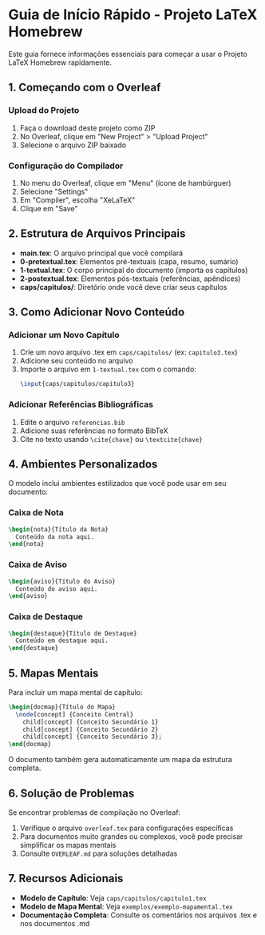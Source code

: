 # Guia de Início Rápido - Projeto LaTeX Homebrew

Este guia fornece informações essenciais para começar a usar o Projeto LaTeX Homebrew rapidamente.

## 1. Começando com o Overleaf

### Upload do Projeto
1. Faça o download deste projeto como ZIP
2. No Overleaf, clique em "New Project" > "Upload Project"
3. Selecione o arquivo ZIP baixado

### Configuração do Compilador
1. No menu do Overleaf, clique em "Menu" (ícone de hambúrguer)
2. Selecione "Settings"
3. Em "Compiler", escolha "XeLaTeX"
4. Clique em "Save"

## 2. Estrutura de Arquivos Principais

- **main.tex**: O arquivo principal que você compilará
- **0-pretextual.tex**: Elementos pré-textuais (capa, resumo, sumário)
- **1-textual.tex**: O corpo principal do documento (importa os capítulos)
- **2-postextual.tex**: Elementos pós-textuais (referências, apêndices)
- **caps/capitulos/**: Diretório onde você deve criar seus capítulos

## 3. Como Adicionar Novo Conteúdo

### Adicionar um Novo Capítulo
1. Crie um novo arquivo .tex em `caps/capitulos/` (ex: `capitulo3.tex`)
2. Adicione seu conteúdo no arquivo
3. Importe o arquivo em `1-textual.tex` com o comando:
   ```latex
   \input{caps/capitulos/capitulo3}
   ```

### Adicionar Referências Bibliográficas
1. Edite o arquivo `referencias.bib`
2. Adicione suas referências no formato BibTeX
3. Cite no texto usando `\cite{chave}` ou `\textcite{chave}`

## 4. Ambientes Personalizados

O modelo inclui ambientes estilizados que você pode usar em seu documento:

### Caixa de Nota
```latex
\begin{nota}{Título da Nota}
  Conteúdo da nota aqui.
\end{nota}
```

### Caixa de Aviso
```latex
\begin{aviso}{Título do Aviso}
  Conteúdo do aviso aqui.
\end{aviso}
```

### Caixa de Destaque
```latex
\begin{destaque}{Título de Destaque}
  Conteúdo em destaque aqui.
\end{destaque}
```

## 5. Mapas Mentais

Para incluir um mapa mental de capítulo:

```latex
\begin{docmap}{Título do Mapa}
  \node[concept] {Conceito Central}
    child[concept] {Conceito Secundário 1}
    child[concept] {Conceito Secundário 2}
    child[concept] {Conceito Secundário 3};
\end{docmap}
```

O documento também gera automaticamente um mapa da estrutura completa.

## 6. Solução de Problemas

Se encontrar problemas de compilação no Overleaf:

1. Verifique o arquivo `overleaf.tex` para configurações específicas
2. Para documentos muito grandes ou complexos, você pode precisar simplificar os mapas mentais
3. Consulte `OVERLEAF.md` para soluções detalhadas

## 7. Recursos Adicionais

- **Modelo de Capítulo**: Veja `caps/capitulos/capitulo1.tex`
- **Modelo de Mapa Mental**: Veja `exemplos/exemplo-mapamental.tex`
- **Documentação Completa**: Consulte os comentários nos arquivos .tex e nos documentos .md